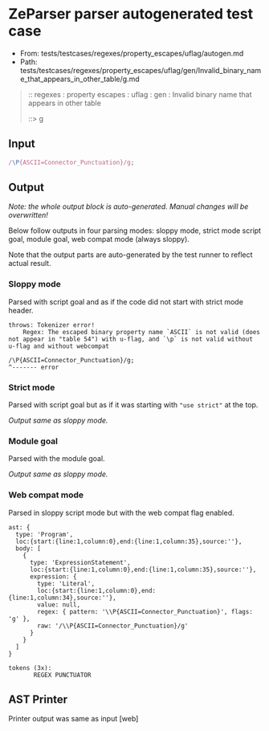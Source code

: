 # ZeParser parser autogenerated test case

- From: tests/testcases/regexes/property_escapes/uflag/autogen.md
- Path: tests/testcases/regexes/property_escapes/uflag/gen/Invalid_binary_name_that_appears_in_other_table/g.md

> :: regexes : property escapes : uflag : gen : Invalid binary name that appears in other table
>
> ::> g

## Input


`````js
/\P{ASCII=Connector_Punctuation}/g;
`````

## Output

_Note: the whole output block is auto-generated. Manual changes will be overwritten!_

Below follow outputs in four parsing modes: sloppy mode, strict mode script goal, module goal, web compat mode (always sloppy).

Note that the output parts are auto-generated by the test runner to reflect actual result.

### Sloppy mode

Parsed with script goal and as if the code did not start with strict mode header.

`````
throws: Tokenizer error!
    Regex: The escaped binary property name `ASCII` is not valid (does not appear in "table 54") with u-flag, and `\p` is not valid without u-flag and without webcompat

/\P{ASCII=Connector_Punctuation}/g;
^------- error
`````

### Strict mode

Parsed with script goal but as if it was starting with `"use strict"` at the top.

_Output same as sloppy mode._

### Module goal

Parsed with the module goal.

_Output same as sloppy mode._

### Web compat mode

Parsed in sloppy script mode but with the web compat flag enabled.

`````
ast: {
  type: 'Program',
  loc:{start:{line:1,column:0},end:{line:1,column:35},source:''},
  body: [
    {
      type: 'ExpressionStatement',
      loc:{start:{line:1,column:0},end:{line:1,column:35},source:''},
      expression: {
        type: 'Literal',
        loc:{start:{line:1,column:0},end:{line:1,column:34},source:''},
        value: null,
        regex: { pattern: '\\P{ASCII=Connector_Punctuation}', flags: 'g' },
        raw: '/\\P{ASCII=Connector_Punctuation}/g'
      }
    }
  ]
}

tokens (3x):
       REGEX PUNCTUATOR
`````


## AST Printer

Printer output was same as input [web]
